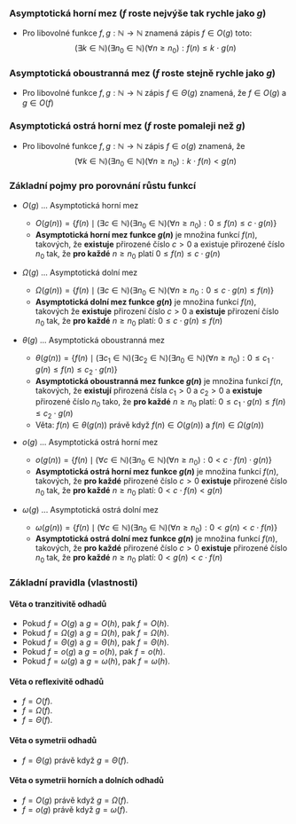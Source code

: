 ### Asymptotická horní mez ($f$ roste nejvýše tak rychle jako $g$)
- Pro libovolné funkce $f, g: \mathbb{N} \rightarrow \mathbb{N}$ znamená zápis $f \in O(g)$ toto:
  $$
(\exists k \in \mathbb{N})(\exists n_{0} \in \mathbb{N})(\forall n \geq n_{0}):f(n) \leq k \ \cdot \ g(n)
  $$

### Asymptotická oboustranná mez ($f$ roste stejně rychle jako $g$)
- Pro libovolné funkce $f, g: \mathbb{N} \rightarrow \mathbb{N}$ zápis $f \in \Theta(g)$ znamená, že $f \in O(g)$ a $g \in O(f)$

### Asymptotická ostrá horní mez ($f$ roste pomaleji než $g$)
- Pro libovolné funkce $f, g: \mathbb{N} \rightarrow \mathbb{N}$ zápis $f \in o(g)$ znamená, že 
  $$
  (\forall k \in \mathbb{N})(\exists n_{0} \in \mathbb{N})(\forall n \geq n_{0}):k \ \cdot \ f(n) < g(n)
  $$

### Základní pojmy pro porovnání růstu funkcí
- $O(g)$ ... Asymptotická horní mez
	- $O(g(n)) = \{ f(n) \mid (\exists c \in \mathbb{N}) (\exists n_{0} \in \mathbb{N})(\forall n \geq n_{0}): 0 \leq f(n) \leq c \cdot g(n)\}$ 
	- **Asymptotická horní mez funkce $g(n)$** je množina funkcí $f(n)$, takových, že **existuje** přirozené číslo $c > 0$ a existuje přirozené číslo $n_{0}$ tak, že **pro každé** $n \geq n_{0}$ platí $0 \leq f(n) \leq c \cdot g(n)$

- $\Omega(g)$ ... Asymptotická dolní mez
	- $\Omega (g(n)) = \{ f(n) \mid (\exists c \in \mathbb{N})(\exists n_{0} \in \mathbb{N})(\forall n \geq n_{0}: 0 \leq c \cdot g(n) \leq f(n) \}$
	- **Asymptotická dolní mez funkce $g(n)$** je množina funkcí $f(n)$, takových že **existuje** přirození číslo $c > 0$ a **existuje** přirození číslo $n_{0}$ tak, že **pro každé** $n \geq n_{0}$ platí: $0 \leq c \cdot g(n) \leq f(n)$

- $\theta (g)$ ... Asymptotická oboustranná mez
	- $\theta (g(n)) = \{f(n) \mid (\exists c_{1} \in \mathbb{N})(\exists c_{2} \in \mathbb{N})(\exists n_{0} \in \mathbb{N})(\forall n \geq n_{0}): 0 \leq c_{1} \cdot g(n) \leq f(n) \leq c_{2} \cdot g(n)\}$
	- **Asymptotická oboustranná mez funkce $g(n)$** je množina funkcí $f(n$, takových, že **existují** přirozená čísla $c_{1} > 0$ a $c_{2} > 0$ a **existuje** přirozené číslo $n_{0}$ tako, že **pro každé** $n \geq n_{0}$ platí: $0 \leq c_{1} \cdot g(n) \leq f(n) \leq c_{2} \cdot g(n)$
	- Věta: $f(n) \in \theta (g(n))$ právě když $f(n) \in O(g(n))$ a $f(n) \in \Omega (g(n))$

- $o(g)$ ... Asymptotická ostrá horní mez
	- $o(g(n)) = \{ f(n) \mid (\forall c \in \mathbb{N})(\exists n_{0} \in \mathbb{N})(\forall n \geq n_{0}): 0 < c \cdot f(n) \cdot g(n) \}$
	- **Asymptotická ostrá horní mez funkce $g(n)$** je množina funkcí $f(n)$, takových, že **pro každé** přirozené číslo $c > 0$ **existuje** přirozené číslo $n_{0}$ tak, že **pro každé** $n \geq n_{0}$ platí: $0 < c \cdot f(n) < g(n)$

- $\omega (g)$ ... Asymptotická ostrá dolní mez
	- $\omega (g(n)) = \{ f(n) \mid (\forall c \in \mathbb{N})(\exists n_{0} \in \mathbb{N})(\forall n \geq n_{0}): 0 < g(n) < c \cdot f(n) \}$
	- **Asymptotická ostrá dolní mez funkce $g(n)$** je množina funkcí $f(n)$, takových, že **pro každé** přirozené číslo $c > 0$ **existuje** přirozené číslo $n_{0}$ tak, že **pro každé** $n \geq n_{0}$ platí: $0 < g(n) < c \cdot f(n)$

### Základní pravidla (vlastnosti)
#### Věta o tranzitivitě odhadů
- Pokud $f = O(g)$ a $g = O(h)$, pak $f = O(h)$.
- Pokud $f = \Omega (g)$ a $g = \Omega (h)$, pak $f = \Omega (h)$.
- Pokud $f = \Theta (g)$ a $g = \Theta (h)$, pak $f = \Theta (h)$.
- Pokud $f = o(g)$ a $g = o(h)$, pak $f = o(h)$.
- Pokud $f = \omega (g)$ a $g = \omega (h)$, pak $f = \omega (h)$.

#### Věta o reflexivitě odhadů
- $f = O(f)$.
- $f = \Omega (f)$.
- $f = \Theta (f)$.

#### Věta o symetrii odhadů
- $f = \Theta (g)$ právě když $g = \Theta (f)$.

#### Věta o symetrii horních a dolních odhadů
- $f = O(g)$ právě když $g = \Omega (f)$.
- $f = o(g)$ právě když $g = \omega (f)$.

